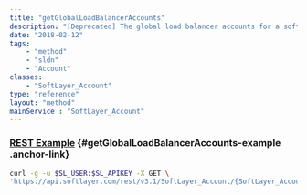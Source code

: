 ```yaml
---
title: "getGlobalLoadBalancerAccounts"
description: "[Deprecated] The global load balancer accounts for a softlayer customer account."
date: "2018-02-12"
tags:
    - "method"
    - "sldn"
    - "Account"
classes:
    - "SoftLayer_Account"
type: "reference"
layout: "method"
mainService : "SoftLayer_Account"
---
```


### [REST Example](#getGlobalLoadBalancerAccounts-example) <a href="/article/rest/"><i class="fas fa-question"></i></a> {#getGlobalLoadBalancerAccounts-example .anchor-link} 
```bash
curl -g -u $SL_USER:$SL_APIKEY -X GET \
'https://api.softlayer.com/rest/v3.1/SoftLayer_Account/{SoftLayer_AccountID}/getGlobalLoadBalancerAccounts'
```
